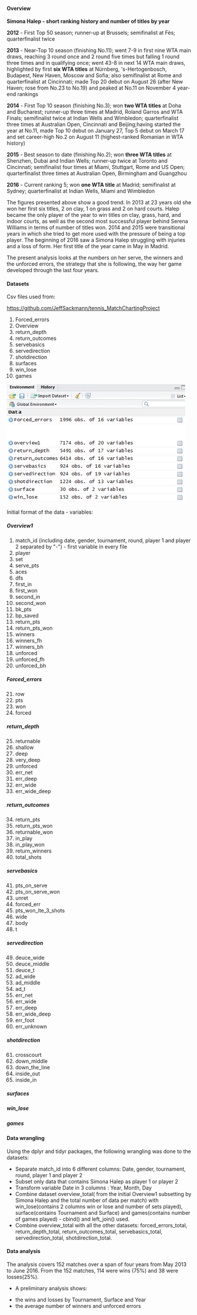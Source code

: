 #### Overview


**Simona Halep - short ranking history and number of titles by year**


**2012** - First Top 50 season; runner-up at Brussels; semifinalist at Fès; quarterfinalist twice

**2013** - Near-Top 10 season (finishing No.11); went 7-9 in first nine WTA main draws, reaching 3 round once and 2 round five times but falling 1 round three times and in qualifying once; went 43-8 in next 14 WTA main draws, highlighted by first **six WTA titles** at Nürnberg, 's-Hertogenbosch, Budapest, New Haven, Moscow and Sofia; also semifinalist at Rome and quarterfinalist at Cincinnati; made Top 20 debut on August 26 (after New Haven; rose from No.23 to No.19) and peaked at No.11 on November 4 year-end rankings

**2014** - First Top 10 season (finishing No.3); won **two WTA titles** at Doha and Bucharest; runner-up three times at Madrid, Roland Garros and WTA Finals; semifinalist twice at Indian Wells and Wimbledon; quarterfinalist three times at Australian Open, Cincinnati and Beijing;having started the year at No.11, made Top 10 debut on January 27, Top 5 debut on March 17 and set career-high No.2 on August 11 (highest-ranked Romanian in WTA history)

**2015** - Best season to date (finishing No.2); won **three WTA titles** at Shenzhen, Dubai and Indian Wells; runner-up twice at Toronto and Cincinnati; semifinalist four times at Miami, Stuttgart, Rome and US Open; quarterfinalist three times at Australian Open, Birmingham and Guangzhou

**2016** - Current ranking 5; won **one WTA title** at Madrid; semifinalist at Sydney; quarterfinalist at Indian Wells, Miami and Wimbledon

The figures presented above show a good trend. In 2013 at 23 years old she won her first six titles, 2 on clay, 1 on grass and 2 on hard courts. Halep became the only player of the year to win titles on clay, grass, hard, and indoor courts, as well as the second most successful player behind Serena Williams in terms of number of titles won. 2014 and 2015 were transitional years in which she tried to get more used with the pressure of being a top player. The beginning of 2016 saw a Simona Halep struggling with injuries and a loss of form. Her first title of the year came in May in Madrid.

The present analysis looks at the numbers on her serve, the winners and the unforced errors, the strategy that she is following, the way her game developed through the last four years.

#### Datasets

Csv files used from:

https://github.com/JeffSackmann/tennis_MatchChartingProject

1. Forced_errors
2. Overview
3. return_depth
4. return_outcomes
5. servebasics
6. servedirection
7. shotdirection
8. surfaces
9. win_lose
10. games

![Fig.1](https://github.com/silvelie/Data-Science/blob/master/raw%20data%20files.png)


Initial format of the data - variables:

##### Overview1 

1. match_id (including date, gender, tournament, round, player 1 and player 2 separated by "-") - first variable in every file
2. player
3. set
4. serve_pts
5. aces
6. dfs
7. first_in
8. first_won
9. second_in
10. second_won
11. bk_pts
12. bp_saved
13. return_pts
14. return_pts_won
15. winners
16. winners_fh
17. winners_bh
18. unforced
19. unforced_fh
20. unforced_bh

##### Forced_errors

21. row
22. pts
23. won
24. forced

##### return_depth

25. returnable
26. shallow
27. deep
28. very_deep
29. unforced
30. err_net
31. err_deep
32. err_wide
33. err_wide_deep

##### return_outcomes

34. return_pts
35. return_pts_won
36. returnable_won
37. in_play
38. in_play_won
39. return_winners
40. total_shots

##### servebasics

41. pts_on_serve
42. pts_on_serve_won
43. unret
44. forced_err
45. pts_won_lte_3_shots
46. wide
47. body
48. t

##### servedirection

49. deuce_wide
50. deuce_middle
51. deuce_t
52. ad_wide
53. ad_middle
54. ad_t
55. err_net
56. err_wide
57. err_deep
58. err_wide_deep
59. err_foot
60. err_unknown

##### shotdirection

61. crosscourt
62. down_middle
63. down_the_line
64. inside_out
65. inside_in

##### surfaces
##### win_lose
##### games

#### Data wrangling

Using the dplyr and tidyr packages, the following wrangling was done to the datasets:

* Separate match_id into 6 different columns: Date, gender, tournament, round, player 1 and player 2
* Subset only data that contains Simona Halep as player 1 or player 2
* Transform variable Date in 3 columns : Year, Month, Day
* Combine dataset overview_total( from the initial Overview1 subsetting by Simona Halep and the total number of data per match) with win_lose(contains 2 columns win or lose and number of sets played), surface(contains Tournament and Surface) and games(contains number of games played) - cbind() and left_join() used. 
* Combine overview_total with all the other datasets: forced_errors_total, return_depth_total, return_outcomes_total, servebasics_total, servedirection_total, shotdirection_total.

#### Data analysis

The analysis covers 152 matches over a span of four years from May 2013 to June 2016. From the 152 matches, 114 were wins (75%) and 38 were losses(25%).
* A preliminary analysis shows:
+ the wins and losses by Tournament, Surface and Year
+ the average number of winners and unforced errors



